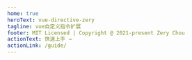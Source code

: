 ```yaml
---
home: true
heroText: vue-directive-zery
tagline: vue自定义指令扩展
footer: MIT Licensed | Copyright @ 2021-present Zery Chou
actionText: 快速上手 →
actionLink: /guide/
---
```

